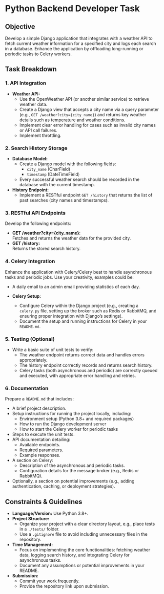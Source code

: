 # Python Backend Developer Task

## Objective

Develop a simple Django application that integrates with a weather API to fetch current weather information for a specified city and logs each search in a database. Enhance the application by offloading long-running or periodic tasks to Celery workers.

## Task Breakdown

### 1. API Integration

- **Weather API:**
  - Use the OpenWeather API (or another similar service) to retrieve weather data.
  - Create a Django view that accepts a city name via a query parameter (e.g., `GET /weather?city={city_name}`) and returns key weather details such as temperature and weather conditions.
  - Implement clear error handling for cases such as invalid city names or API call failures.
  - Implement throttling.

### 2. Search History Storage

- **Database Model:**
  - Create a Django model with the following fields:
    - `city_name` (CharField)
    - `timestamp` (DateTimeField)
  - Every successful weather search should be recorded in the database with the current timestamp.
- **History Endpoint:**
  - Implement a RESTful endpoint `GET /history` that returns the list of past searches (city names and timestamps).

### 3. RESTful API Endpoints

Develop the following endpoints:

- **GET /weather?city={city_name}:**  
  Fetches and returns the weather data for the provided city.
- **GET /history:**  
  Returns the stored search history.

### 4. Celery Integration

Enhance the application with Celery/Celery beat to handle asynchronous tasks and periodic jobs. Use your creativity, examples could be:
- A daily email to an admin email providing statistics of each day.

- **Celery Setup:**
  - Configure Celery within the Django project (e.g., creating a `celery.py` file, setting up the broker such as Redis or RabbitMQ, and ensuring proper integration with Django’s settings).
  - Document the setup and running instructions for Celery in your `README.md`.

### 5. Testing (Optional)

- Write a basic suite of unit tests to verify:
  - The weather endpoint returns correct data and handles errors appropriately.
  - The history endpoint correctly records and returns search history.
  - Celery tasks (both asynchronous and periodic) are correctly queued and executed, with appropriate error handling and retries.

### 6. Documentation

Prepare a `README.md` that includes:

- A brief project description.
- Setup instructions for running the project locally, including:
  - Environment setup (Python 3.8+ and required packages)
  - How to run the Django development server
  - How to start the Celery worker for periodic tasks
- Steps to execute the unit tests.
- API documentation detailing:
  - Available endpoints.
  - Required parameters.
  - Example responses.
- A section on Celery:
  - Description of the asynchronous and periodic tasks.
  - Configuration details for the message broker (e.g., Redis or RabbitMQ).
- Optionally, a section on potential improvements (e.g., adding authentication, caching, or deployment strategies).

## Constraints & Guidelines

- **Language/Version:** Use Python 3.8+.
- **Project Structure:**
  - Organize your project with a clear directory layout, e.g., place tests in a `./tests/` folder.
  - Use a `.gitignore` file to avoid including unnecessary files in the repository.
- **Time Management:**
  - Focus on implementing the core functionalities: fetching weather data, logging search history, and integrating Celery for asynchronous tasks.
  - Document any assumptions or potential improvements in your README.
- **Submission:**
  - Commit your work frequently.
  - Provide the repository link upon submission.
